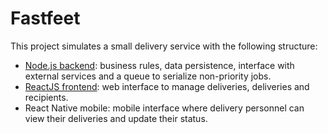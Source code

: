 # Fastfeet

This project simulates a small delivery service with the following structure:
- [Node.js backend](https://github.com/ivanseibel/fastfeet/tree/master/backend): business rules, data persistence, interface with external services and a queue to serialize non-priority jobs.
- [ReactJS frontend](https://github.com/ivanseibel/fastfeet/tree/master/frontend): web interface to manage deliveries, deliveries and recipients.
- React Native mobile: mobile interface where delivery personnel can view their deliveries and update their status.
